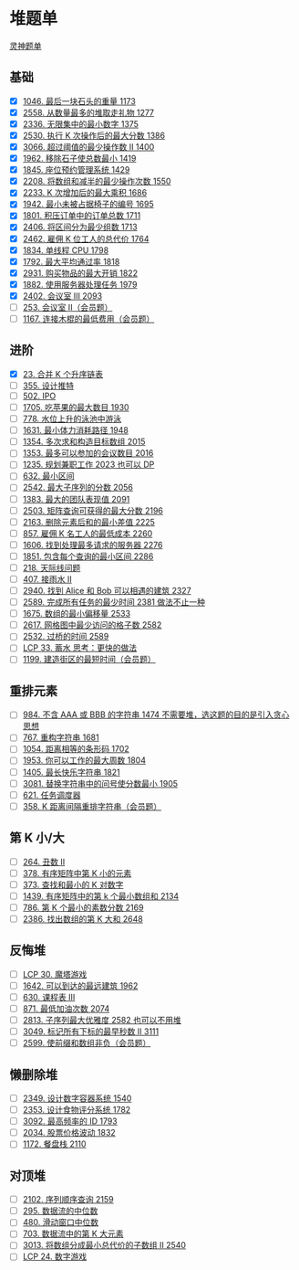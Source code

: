 # 堆题单
[灵神题单](https://leetcode.cn/circle/discuss/mOr1u6/)

## 基础
- [x] [1046. 最后一块石头的重量 1173](https://leetcode.cn/problems/last-stone-weight/)
- [x] [2558. 从数量最多的堆取走礼物 1277](https://leetcode.cn/problems/take-gifts-from-the-richest-pile/)
- [x] [2336. 无限集中的最小数字 1375](https://leetcode.cn/problems/smallest-number-in-infinite-set/)
- [x] [2530. 执行 K 次操作后的最大分数 1386](https://leetcode.cn/problems/maximal-score-after-applying-k-operations/)
- [x] [3066. 超过阈值的最少操作数 II 1400](https://leetcode.cn/problems/minimum-operations-to-exceed-threshold-value-ii/)
- [x] [1962. 移除石子使总数最小 1419](https://leetcode.cn/problems/remove-stones-to-minimize-the-total/)
- [x] [1845. 座位预约管理系统 1429](https://leetcode.cn/problems/seat-reservation-manager/)
- [x] [2208. 将数组和减半的最少操作次数 1550](https://leetcode.cn/problems/minimum-operations-to-halve-array-sum/)
- [x] [2233. K 次增加后的最大乘积 1686](https://leetcode.cn/problems/maximum-product-after-k-increments/)
- [x] [1942. 最小未被占据椅子的编号 1695](https://leetcode.cn/problems/the-number-of-the-smallest-unoccupied-chair/)
- [x] [1801. 积压订单中的订单总数 1711](https://leetcode.cn/problems/number-of-orders-in-the-backlog/)
- [x] [2406. 将区间分为最少组数 1713](https://leetcode.cn/problems/divide-intervals-into-minimum-number-of-groups/)
- [x] [2462. 雇佣 K 位工人的总代价 1764](https://leetcode.cn/problems/total-cost-to-hire-k-workers/)
- [x] [1834. 单线程 CPU 1798](https://leetcode.cn/problems/single-threaded-cpu/)
- [x] [1792. 最大平均通过率 1818](https://leetcode.cn/problems/maximum-average-pass-ratio/)
- [x] [2931. 购买物品的最大开销 1822](https://leetcode.cn/problems/maximum-spending-after-buying-items/)
- [x] [1882. 使用服务器处理任务 1979](https://leetcode.cn/problems/process-tasks-using-servers/)
- [x] [2402. 会议室 III 2093](https://leetcode.cn/problems/meeting-rooms-iii/)
- [ ] [253. 会议室 II（会员题）](https://leetcode.cn/problems/meeting-rooms-ii/)
- [ ] [1167. 连接木棍的最低费用（会员题）](https://leetcode.cn/problems/minimum-cost-to-connect-sticks/)

## 进阶
- [x] [23. 合并 K 个升序链表](https://leetcode.cn/problems/merge-k-sorted-lists/)
- [ ] [355. 设计推特](https://leetcode.cn/problems/design-twitter/)
- [ ] [502. IPO](https://leetcode.cn/problems/ipo/)
- [ ] [1705. 吃苹果的最大数目 1930](https://leetcode.cn/problems/maximum-number-of-eaten-apples/)
- [ ] [778. 水位上升的泳池中游泳](https://leetcode.cn/problems/swim-in-rising-water/)
- [ ] [1631. 最小体力消耗路径 1948](https://leetcode.cn/problems/path-with-minimum-effort/)
- [ ] [1354. 多次求和构造目标数组 2015](https://leetcode.cn/problems/construct-target-array-with-multiple-sums/)
- [ ] [1353. 最多可以参加的会议数目 2016](https://leetcode.cn/problems/maximum-number-of-events-that-can-be-attended/)
- [ ] [1235. 规划兼职工作 2023 也可以 DP](https://leetcode.cn/problems/maximum-profit-in-job-scheduling/)
- [ ] [632. 最小区间](https://leetcode.cn/problems/smallest-range-covering-elements-from-k-lists/)
- [ ] [2542. 最大子序列的分数 2056](https://leetcode.cn/problems/maximum-subsequence-score/)
- [ ] [1383. 最大的团队表现值 2091](https://leetcode.cn/problems/maximum-performance-of-a-team/)
- [ ] [2503. 矩阵查询可获得的最大分数 2196](https://leetcode.cn/problems/maximum-number-of-points-from-grid-queries/)
- [ ] [2163. 删除元素后和的最小差值 2225](https://leetcode.cn/problems/minimum-difference-in-sums-after-removal-of-elements/)
- [ ] [857. 雇佣 K 名工人的最低成本 2260](https://leetcode.cn/problems/minimum-cost-to-hire-k-workers/)
- [ ] [1606. 找到处理最多请求的服务器 2276](https://leetcode.cn/problems/find-servers-that-handled-most-number-of-requests/)
- [ ] [1851. 包含每个查询的最小区间 2286](https://leetcode.cn/problems/minimum-interval-to-include-each-query/)
- [ ] [218. 天际线问题](https://leetcode.cn/problems/the-skyline-problem/)
- [ ] [407. 接雨水 II](https://leetcode.cn/problems/trapping-rain-water-ii/)
- [ ] [2940. 找到 Alice 和 Bob 可以相遇的建筑 2327](https://leetcode.cn/problems/find-building-where-alice-and-bob-can-meet/)
- [ ] [2589. 完成所有任务的最少时间 2381 做法不止一种](https://leetcode.cn/problems/minimum-time-to-complete-all-tasks/)
- [ ] [1675. 数组的最小偏移量 2533](https://leetcode.cn/problems/minimize-deviation-in-array/)
- [ ] [2617. 网格图中最少访问的格子数 2582](https://leetcode.cn/problems/minimum-number-of-visited-cells-in-a-grid/)
- [ ] [2532. 过桥的时间 2589](https://leetcode.cn/problems/time-to-cross-a-bridge/)
- [ ] [LCP 33. 蓄水 思考：更快的做法](https://leetcode.cn/problems/o8SXZn/)
- [ ] [1199. 建造街区的最短时间（会员题）](https://leetcode.cn/problems/minimum-time-to-build-blocks/)

## 重排元素
- [ ] [984. 不含 AAA 或 BBB 的字符串 1474 不需要堆，选这题的目的是引入贪心思想](https://leetcode.cn/problems/string-without-aaa-or-bbb/)
- [ ] [767. 重构字符串 1681](https://leetcode.cn/problems/reorganize-string/)
- [ ] [1054. 距离相等的条形码 1702](https://leetcode.cn/problems/distant-barcodes/)
- [ ] [1953. 你可以工作的最大周数 1804](https://leetcode.cn/problems/maximum-number-of-weeks-for-which-you-can-work/)
- [ ] [1405. 最长快乐字符串 1821](https://leetcode.cn/problems/longest-happy-string/)
- [ ] [3081. 替换字符串中的问号使分数最小 1905](https://leetcode.cn/problems/replace-question-marks-in-string-to-minimize-its-value/)
- [ ] [621. 任务调度器](https://leetcode.cn/problems/task-scheduler/)
- [ ] [358. K 距离间隔重排字符串（会员题）](https://leetcode.cn/problems/rearrange-string-k-distance-apart/)

## 第 K 小/大
- [ ] [264. 丑数 II](https://leetcode.cn/problems/ugly-number-ii/)
- [ ] [378. 有序矩阵中第 K 小的元素](https://leetcode.cn/problems/kth-smallest-element-in-a-sorted-matrix/)
- [ ] [373. 查找和最小的 K 对数字](https://leetcode.cn/problems/find-k-pairs-with-smallest-sums/)
- [ ] [1439. 有序矩阵中的第 k 个最小数组和 2134](https://leetcode.cn/problems/find-the-kth-smallest-sum-of-a-matrix-with-sorted-rows/)
- [ ] [786. 第 K 个最小的素数分数 2169](https://leetcode.cn/problems/k-th-smallest-prime-fraction/)
- [ ] [2386. 找出数组的第 K 大和 2648](https://leetcode.cn/problems/find-the-k-sum-of-an-array/)

## 反悔堆
- [ ] [LCP 30. 魔塔游戏](https://leetcode.cn/problems/p0NxJO/)
- [ ] [1642. 可以到达的最远建筑 1962](https://leetcode.cn/problems/furthest-building-you-can-reach/)
- [ ] [630. 课程表 III](https://leetcode.cn/problems/course-schedule-iii/)
- [ ] [871. 最低加油次数 2074](https://leetcode.cn/problems/minimum-number-of-refueling-stops/)
- [ ] [2813. 子序列最大优雅度 2582 也可以不用堆](https://leetcode.cn/problems/maximum-elegance-of-a-k-length-subsequence/)
- [ ] [3049. 标记所有下标的最早秒数 II 3111](https://leetcode.cn/problems/earliest-second-to-mark-indices-ii/)
- [ ] [2599. 使前缀和数组非负（会员题）](https://leetcode.cn/problems/make-the-prefix-sum-non-negative/)

## 懒删除堆
- [ ] [2349. 设计数字容器系统 1540](https://leetcode.cn/problems/design-a-number-container-system/)
- [ ] [2353. 设计食物评分系统 1782](https://leetcode.cn/problems/design-a-food-rating-system/)
- [ ] [3092. 最高频率的 ID 1793](https://leetcode.cn/problems/most-frequent-ids/)
- [ ] [2034. 股票价格波动 1832](https://leetcode.cn/problems/stock-price-fluctuation/)
- [ ] [1172. 餐盘栈 2110](https://leetcode.cn/problems/dinner-plate-stacks/)

## 对顶堆
- [ ] [2102. 序列顺序查询 2159](https://leetcode.cn/problems/sequentially-ordinal-rank-tracker/)
- [ ] [295. 数据流的中位数](https://leetcode.cn/problems/find-median-from-data-stream/)
- [ ] [480. 滑动窗口中位数](https://leetcode.cn/problems/sliding-window-median/)
- [ ] [703. 数据流中的第 K 大元素](https://leetcode.cn/problems/kth-largest-element-in-a-stream/)
- [ ] [3013. 将数组分成最小总代价的子数组 II 2540](https://leetcode.cn/problems/divide-an-array-into-subarrays-with-minimum-cost-ii/)
- [ ] [LCP 24. 数字游戏](https://leetcode.cn/problems/5TxKeK/)